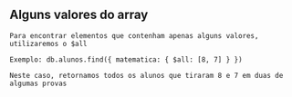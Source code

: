 ## Alguns valores do array

```
Para encontrar elementos que contenham apenas alguns valores, utilizaremos o $all
```

```
Exemplo: db.alunos.find({ matematica: { $all: [8, 7] } })
```

```
Neste caso, retornamos todos os alunos que tiraram 8 e 7 em duas de algumas provas
```

```

```
